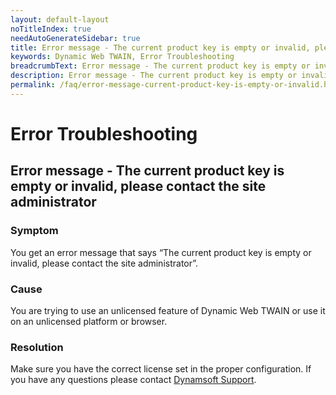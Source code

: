 ```yaml
---
layout: default-layout
noTitleIndex: true
needAutoGenerateSidebar: true
title: Error message - The current product key is empty or invalid, please contact the site administrator
keywords: Dynamic Web TWAIN, Error Troubleshooting
breadcrumbText: Error message - The current product key is empty or invalid, please contact the site administrator
description: Error message - The current product key is empty or invalid, please contact the site administrator
permalink: /faq/error-message-current-product-key-is-empty-or-invalid.html
---
```


# Error Troubleshooting

## Error message - The current product key is empty or invalid, please contact the site administrator

### Symptom

You get an error message that says “The current product key is empty or invalid, please contact the site administrator”.

### Cause

You are trying to use an unlicensed feature of Dynamic Web TWAIN or use it on an unlicensed platform or browser.

### Resolution

Make sure you have the correct license set in the proper configuration. If you have any questions please contact <a href="mailto:support@dynamsoft.com" target="_blank">Dynamsoft Support</a>.
